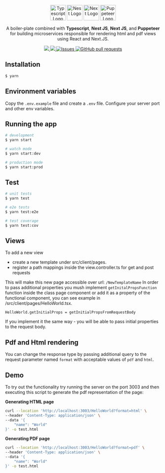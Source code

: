 <p align="center">
  <a href="https://www.typescriptlang.org/" target="blank"><img src="https://upload.wikimedia.org/wikipedia/commons/thumb/4/4c/Typescript_logo_2020.svg/512px-Typescript_logo_2020.svg.png" width="50" alt="Typescript Logo" /></a>
  <a href="http://nestjs.com/" target="blank"><img src="https://nestjs.com/img/logo-small.svg" width="50" alt="Nest Logo" /></a>
  <a href="https://nextjs.org/" target="blank"><img src="https://res.cloudinary.com/startup-grind/image/upload/c_fill,dpr_2.0,f_auto,g_center,h_1080,q_100,w_1080/v1/gcs/platform-data-dsc/events/nextjs-boilerplate-logo.png" width="50" alt="Next Logo" /></a>
  <a href="https://pptr.dev/" target="blank"><img src="https://user-images.githubusercontent.com/10379601/29446482-04f7036a-841f-11e7-9872-91d1fc2ea683.png" width="50" alt="Puppeteer Logo" /></a>
</p>

<p align="center">
  A boiler-plate combined with <b>Typescript</b>, <b>Nest JS</b>, <b>Next JS</b>, and <b>Puppeteer</b> for building microservices responsible for rendering html and pdf views using React and Next.JS.
</p>

<p align="center">
  <a href="https://github.com/dimitrij94/backend-rendering-service/blob/main/LICENSE">
    <img src="https://img.shields.io/github/license/dimitrij94/backend-rendering-service" />
  </a>
  <a href="https://github.com/dimitrij94/backend-rendering-service/backend-rendering-service">
    <img src="https://img.shields.io/github/repo-size/dimitrij94/backend-rendering-service" />
  </a>
  <a href="https://github.com/dimitrij94/backend-rendering-service/issues">
    <img alt="Issues" src="https://img.shields.io/github/issues/dimitrij94/backend-rendering-service?color=0088ff" />
  </a>
  <a href="https://github.com/dimitrij94/backend-rendering-service/pulls">
    <img alt="GitHub pull requests" src="https://img.shields.io/github/issues-pr/dimitrij94/backend-rendering-service?color=0088ff" />
  </a>
</p>

## Installation

```bash
$ yarn
```

## Environment variables

Copy the `.env.example` file and create a `.env` file. Configure your server port and other env variables.

## Running the app

```bash
# development
$ yarn start

# watch mode
$ yarn start:dev

# production mode
$ yarn start:prod
```

## Test

```bash
# unit tests
$ yarn test

# e2e tests
$ yarn test:e2e

# test coverage
$ yarn test:cov
```

## Views

To add a new view
- create a new template under src/client/pages. 
- register a path mappings inside the view.controller.ts for get and post requests

This will make this new page accessible over url: `/NewTemplateName` 
In order to pass additional properties you mush implement `getInitalPropsFunction` function inside the class page 
component or add it as a property of the functional component, you can see example in /src/client/pages/HelloWorld.tsx.

`HelloWorld.getInitialProps = getInitialPropsFromRequestBody`

If you implement it the same way - you will be able to pass initial properties to the request body.

## Pdf and Html rendering 

You can change the response type by passing additional query to the request parameter named `format` with acceptable
values of `pdf` and `html`.

## Demo

To try out the functionality try running the server on the port 3003 and then executing this script to generate the pdf representation of the page:

**Generating HTML page**

``` bash
curl --location 'http://localhost:3003/HelloWorld?format=html' \
--header 'Content-Type: application/json' \
--data '{
    "name": "World"
}' -o test.html
```

**Generating PDF page**

``` bash
curl --location 'http://localhost:3003/HelloWorld?format=pdf' \
--header 'Content-Type: application/json' \
--data '{
    "name": "World"
}' -o test.html
```
